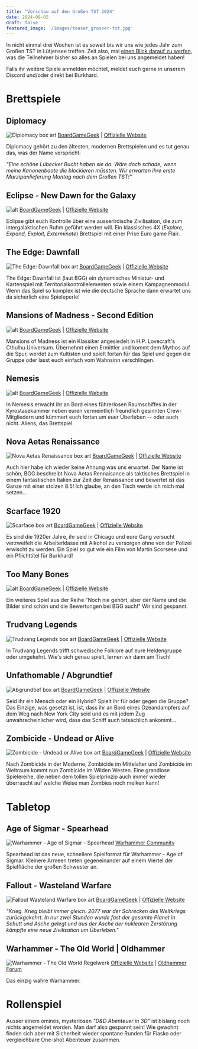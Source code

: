 ```yaml
---
title: "Vorschau auf den Großen TST 2024"
date: 2024-08-05
draft: false
featured_image: '/images/teaser_grosser-tst.jpg'
---
```


In nicht einmal drei Wochen ist es soweit bis wir uns wie jedes Jahr zum Großen TST in Lütjensee treffen. Zeit also, mal [einen Blick darauf zu werfen](https://boardgamegeek.com/geeklist/340544/grosser-tst-2024), was die Teilnehmer bisher so alles an Spielen bei uns angemeldet haben!

<!--more-->

Falls ihr weitere Spiele anmelden möchtet, meldet euch gerne in unserem Discord und/oder direkt bei Burkhard.

# Brettspiele

## Diplomacy
![Diplomacy box art](images/bg_diplomacy.jpg)
[BoardGameGeek](https://boardgamegeek.com/boardgame/483/diplomacy) | [Offizielle Website](https://www.avalonhill.com/de-de)

Diplomacy gehört zu den ältesten, modernen Brettspielen und es tut genau das, was der Name verspricht:

_"Eine schöne Lübecker Bucht haben sie da. Wäre doch schade, wenn meine Kanonenboote die blockieren müssten. Wir erwarten ihre erste Marzipanlieferung Montag nach dem Großen TST!"_

## Eclipse - New Dawn for the Galaxy
![alt](images/bg_eclipse.jpg)
[BoardGameGeek](https://boardgamegeek.com/image/5235277/eclipse-second-dawn-for-the-galaxy) | [Offizielle Website](https://en.lautapelit.fi/product/24681/eclipse---2nd-dawn-for-the-galaxy)

Eclipse gibt euch Kontrolle über eine ausserirdische Zivilisation, die zum intergalaktischen Ruhm geführt werden will. Ein klassisches 4X (_Explore, Expand, Exploit, Exterminate_) Brettspiel mit einer Prise Euro game Flair.

## The Edge: Dawnfall
![The Edge: Dawnfall box art](images/bg_the-edge-dawnfall.jpg)
[BoardGameGeek](https://boardgamegeek.com/boardgame/207729/the-edge-dawnfall) | [Offizielle Website](https://awakenrealms.com/games/awaken-realms/the-edge-dawnfall)

The Edge: Dawnfall ist (laut BGG) ein dynamisches Miniatur- und Kartenspiel mit Territorialkontrollelementen sowie einem Kampagnenmodul. Wenn das Spiel so komplex ist wie die deutsche Sprache dann erwartet uns da sicherlich eine Spieleperle!

## Mansions of Madness - Second Edition
![alt](images/bg_mansions_of_madness.jpg)
[BoardGameGeek](https://boardgamegeek.com/boardgame/205059/mansions-of-madness-second-edition) | [Offizielle Website](https://www.fantasyflightgames.com/en/mansions-of-madness-second-edition/products/mansions-madness-second-edition/)

Mansions of Madness ist ein Klassiker angesiedelt in H.P. Lovecraft's Cthulhu Universum. Übernehmt einen Ermittler und kommt dem Mythos auf die Spur, werdet zum Kultisten und spielt fortan für das Spiel und gegen die Gruppe oder lasst euch einfach vom Wahnsinn verschlingen.

## Nemesis
![alt](images/bg_nemesis.png)
[BoardGameGeek](https://boardgamegeek.com/boardgame/167355/nemesis) | [Offizielle Website](https://awakenrealms.com/games/awaken-realms/nemesis)

In Nemesis erwacht ihr an Bord eines führerlosen Raumschiffes in der Kyrostasekammer neben euren vermeintlich freundlich gesinnten Crew-Mitgliedern und kümmert euch fortan um euer Überleben -- oder auch nicht. Aliens, das Brettspiel.

## Nova Aetas Renaissance
![Nova Aetas Renaissance box art](images/bg_nova-aetas-renaissance.jpg)
[BoardGameGeek](https://boardgamegeek.com/boardgame/311823/nova-aetas-renaissance) | [Offizielle Website](https://ludusmagnusstudio.com/nova-aetas-renaissance-page/)

Auch hier habe ich wieder keine Ahnung was uns erwartet. Der Name ist schön, BGG beschreibt Nova Aetas Rennaisance als taktisches Brettspiel in einem fantastischen Italien zur Zeit der Renaissance und bewertet ist das Ganze mit einer stolzen 8.5! Ich glaube, an den Tisch werde ich mich mal setzen...

## Scarface 1920
![Scarface box art](images/bg_scarface1920.jpg)
[BoardGameGeek](https://boardgamegeek.com/image/5926553/scarface-1920) | [Offizielle Website](https://redzengames.com/game/scarface-1920/)

Es sind die 1920er Jahre, ihr seid in Chicago und eure Gang versucht verzweifelt die Arbeiterklasse mit Alkohol zu versorgen ohne von der Polizei erwischt zu werden. Ein Spiel so gut wie ein Film von Martin Scorsese und ein Pflichttitel für Burkhard!

## Too Many Bones
![alt](images/bg_too-many-bones.png)
[BoardGameGeek](https://boardgamegeek.com/boardgame/192135/too-many-bones) | [Offizielle Website](https://chiptheorygames.com/games/too-many-bones/)

Ein weiteres Spiel aus der Reihe "Noch nie gehört, aber der Name und die Bilder sind schön und die Bewertungen bei BGG auch!" Wir sind gespannt.

## Trudvang Legends
![Trudvang Legends box art](images/bg_trudvang-legends.jpg)
[BoardGameGeek](https://boardgamegeek.com/boardgame/266064/trudvang-legends) | [Offizielle Website](https://www.cmon.com/products/trudvang-legends/)

In Trudvang Legends trifft schwedische Folklore auf eure Heldengruppe oder umgekehrt. Wie's sich genau spielt, lernen wir dann am Tisch!

## Unfathomable / Abgrundtief
![Abgrundtief box art](images/bg_unfathomable.png)
[BoardGameGeek](https://boardgamegeek.com/boardgame/340466/unfathomable) | [Offizielle Website](https://www.fantasyflightgames.com/en/unfathomable/)

Seid ihr ein Mensch oder ein Hybrid? Spielt ihr für oder gegen die Gruppe? Das Einzige, was gesetzt ist, ist, dass ihr an Bord eines Ozeandampfers auf dem Weg nach New York City seid und es mit jedem Zug unwahrscheinlicher wird, dass das Schiff auch tatsächlich ankommt...

## Zombicide - Undead or Alive
![Zombicide - Undead or Alive box art](images/bg_zombicide-undead-or-alive.jpg)
[BoardGameGeek](https://boardgamegeek.com/boardgame/331224/zombicide-undead-or-alive) | [Offizielle Website](https://www.cmon.com/products/zombicide-undead-or-alive/)

Nach Zombicide in der Moderne, Zombicide im Mittelalter und Zombicide im Weltraum kommt nun Zombicide im Wilden Westen. Eine grandiose Spielereihe, die neben dem tollen Spielprinzip auch immer wieder überrascht auf welche Weise man Zombies noch melken kann!

# Tabletop

## Age of Sigmar - Spearhead
![Warhammer - Age of Sigmar - Spearhead](images/tt_aos-spearhead.jpg)
[Warhammer Community](https://www.warhammer-community.com/2024/05/01/introducing-spearhead-a-fast-and-furious-new-mode-for-newaos/)

Spearhead ist das neue, schnellere Spielformat für Warhammer - Age of Sigmar. Kleinere Armeen treten gegeneinander auf einem Viertel der Spielfläche der großen Schwester an.

## Fallout - Wasteland Warfare
![Fallout Wasteland Warfare box art](images/tt_fallout-ww.jpg)
[BoardGameGeek](https://boardgamegeek.com/boardgame/226176/fallout-wasteland-warfare) | [Offizielle Website](https://modiphius.us/products/fallout-wasteland-warfare-two-player-starter-set)

_"Krieg. Krieg bleibt immer gleich. 2077 war der Schrecken des Weltkriegs zurückgekehrt. In nur zwei Stunden wurde fast der gesamte Planet in Schutt und Asche gelegt und aus der Asche der nuklearen Zerstörung kämpfte eine neue Zivilisation um Überleben."_

## Warhammer - The Old World | Oldhammer
![Warhammer - The Old World Regelwerk](images/tt_oldworld.jpg)
[Offizielle Website](https://theoldworld.com/) | [Oldhammer Forum](https://forum.oldhammer.org/)

Das einzig wahre Warhammer.

# Rollenspiel

Ausser einem ominös, mysteriösen _"D&D Abenteuer in 3D"_ ist bislang noch nichts angemeldet worden. Man darf also gespannt sein! Wie gewohnt finden sich aber mit Sicherheit wieder spontane Runden für Fiasko oder vergleichbare One-shot Abenteuer zusammen.